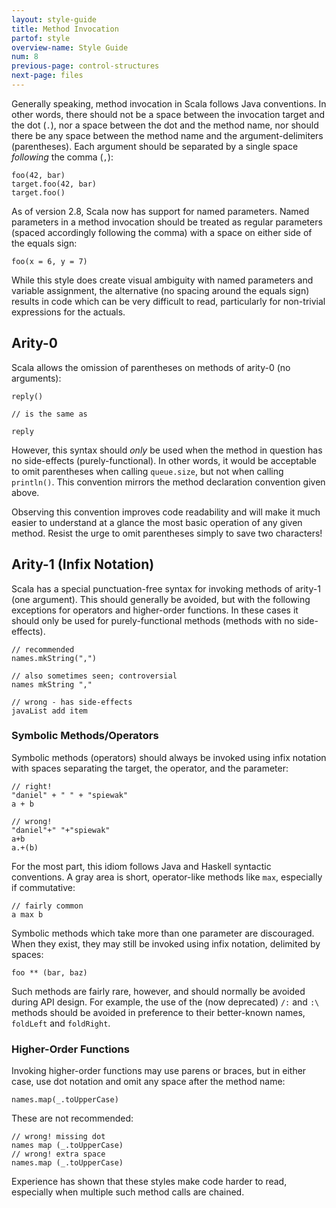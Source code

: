 ```yaml
---
layout: style-guide
title: Method Invocation
partof: style
overview-name: Style Guide
num: 8
previous-page: control-structures
next-page: files
---
```


Generally speaking, method invocation in Scala follows Java conventions.
In other words, there should not be a space between the invocation
target and the dot (`.`), nor a space between the dot and the method
name, nor should there be any space between the method name and the
argument-delimiters (parentheses). Each argument should be separated by
a single space *following* the comma (`,`):

    foo(42, bar)
    target.foo(42, bar)
    target.foo()

As of version 2.8, Scala now has support for named parameters. Named
parameters in a method invocation should be treated as regular
parameters (spaced accordingly following the comma) with a space on
either side of the equals sign:

    foo(x = 6, y = 7)

While this style does create visual ambiguity with named parameters and
variable assignment, the alternative (no spacing around the equals sign)
results in code which can be very difficult to read, particularly for
non-trivial expressions for the actuals.

## Arity-0

Scala allows the omission of parentheses on methods of arity-0 (no
arguments):

    reply()

    // is the same as

    reply

However, this syntax should *only* be used when the method in question
has no side-effects (purely-functional). In other words, it would be
acceptable to omit parentheses when calling `queue.size`, but not when
calling `println()`. This convention mirrors the method declaration
convention given above.

Observing this convention improves code
readability and will make it much easier to understand at a glance the
most basic operation of any given method. Resist the urge to omit
parentheses simply to save two characters!

## Arity-1 (Infix Notation)

Scala has a special punctuation-free syntax for invoking methods of arity-1
(one argument). This should generally be avoided, but with the following
exceptions for operators and higher-order functions. In these cases it should
only be used for purely-functional methods (methods with no side-effects).

    // recommended
    names.mkString(",")

    // also sometimes seen; controversial
    names mkString ","

    // wrong - has side-effects
    javaList add item

### Symbolic Methods/Operators

Symbolic methods (operators) should always be invoked using infix notation with
spaces separating the target, the operator, and the parameter:

    // right!
    "daniel" + " " + "spiewak"
    a + b

    // wrong!
    "daniel"+" "+"spiewak"
    a+b
    a.+(b)

For the most part, this idiom follows Java and Haskell syntactic conventions. A
gray area is short, operator-like methods like `max`, especially if commutative:

    // fairly common
    a max b

Symbolic methods which take more than one parameter are discouraged.
When they exist, they may still be invoked using infix notation, delimited by spaces:

    foo ** (bar, baz)

Such methods are fairly rare, however, and should normally be avoided during API
design. For example, the use of the (now deprecated) `/:` and `:\` methods should be avoided in
preference to their better-known names, `foldLeft` and `foldRight`.

### Higher-Order Functions

Invoking higher-order functions may use parens or braces, but in
either case, use dot notation and omit any space after the method name:

    names.map(_.toUpperCase)

These are not recommended:

    // wrong! missing dot
    names map (_.toUpperCase)
    // wrong! extra space
    names.map (_.toUpperCase)

Experience has shown that these styles make code harder to read,
especially when multiple such method calls are chained.
